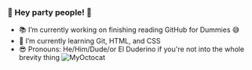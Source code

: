 ### 🪩 Hey party people! 🕺

<!--
- 📫 How to reach me: ...
- 👯 I’m looking to collaborate on ...
- 🤔 I’m looking for help with ...
- 💬 Ask me about ...
- ⚡ Fun fact: ...
-->

- 📚 I’m currently working on finishing reading GitHub for Dummies 😅
- 🌱 I’m currently learning Git, HTML, and CSS
- 😎 Pronouns: He/Him/Dude/or El Duderino if you're not into the whole brevity thing
![MyOctocat](https://github.com/Vetzio/Vetzio/assets/130604688/d7a2e12c-14a9-49ae-9171-1687e738f9c9)
